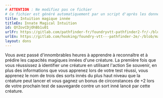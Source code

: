 ```yaml
---
# ATTENTION : Ne modifiez pas ce fichier
# Ce fichier est généré automatiquement par un script d'après les données du module Foundry VTT officiel et de sa traduction
title: Intuition magique innée
titleEn: Innate Magical Intuition
id: QYZovCDjOhBb1u01
urlFr: https://gitlab.com/pathfinder-fr/foundryvtt-pathfinder2-fr/-/blob/master/data/feats/QYZovCDjOhBb1u01.htm
urlEn: https://gitlab.com/hooking/foundry-vtt---pathfinder-2e/-/blob/master/packs/data/feats.db/innate-magical-intuition.json
layout: dons
---
```

Vous avez passé d'innombrables heures à apprendre à reconnaître et à prédire les capacités magiques innées d'une créature. La première fois que vous réussissez à identifier une créature en utilisant l'action Se souvenir, en plus des informations que vous apprenez lors de votre test réussi, vous apprenez le nom de trois des sorts innés du plus haut niveau que la créature peut lancer et vous gagnez un bonus de circonstances de +2 lors de votre prochain test de sauvegarde contre un sort inné lancé par cette créature.
